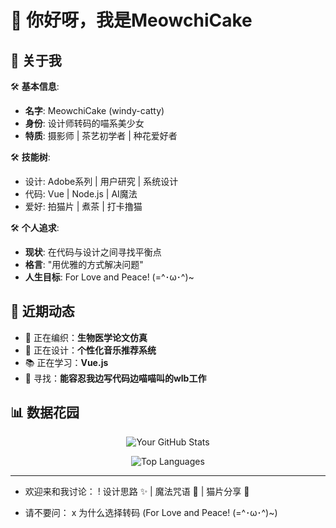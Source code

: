 # 👋 你好呀，我是MeowchiCake

## 🎀 关于我

🛠️ **基本信息**:  

- **名字**: MeowchiCake (windy-catty)  
- **身份**: 设计师转码的喵系美少女  
- **特质**: 摄影师 | 茶艺初学者 | 种花爱好者  

🛠️ **技能树**:  

- 设计: Adobe系列 | 用户研究 | 系统设计  
- 代码: Vue | Node.js | AI魔法  
- 爱好: 拍猫片 | 煮茶 | 打卡撸猫  

🛠️ **个人追求**:  

- **现状**: 在代码与设计之间寻找平衡点  
- **格言**: "用优雅的方式解决问题"  
- **人生目标**: For Love and Peace! (=^･ω･^)~

## 🌸 近期动态

- 🧶 正在编织：**生物医学论文仿真**
- 🎨 正在设计：**个性化音乐推荐系统**
- 📚 正在学习：**Vue.js**
- 🐾 寻找：**能容忍我边写代码边喵喵叫的wlb工作**

## 📊 数据花园

<div align="center">

![Your GitHub Stats](https://github-readme-stats.vercel.app/api?username=windy-catty&show_icons=true&theme=radical&bg_color=30,ff9a9e,fad0c4&title_color=fff&icon_color=fff&hide_border=true)

![Top Languages](https://github-readme-stats.vercel.app/api/top-langs/?username=windy-catty&layout=compact&theme=radical&bg_color=30,a18cd1,fbc2eb&title_color=fff&hide_border=true)

</div>

------

+ 欢迎来和我讨论：
  ! 设计思路 ✨ | 魔法咒语 🎩 | 猫片分享 🐾

- 请不要问：
  x 为什么选择转码 (For Love and Peace! (=^･ω･^)~)
